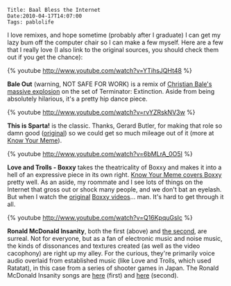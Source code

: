     Title: Baal Bless the Internet
    Date:2010-04-17T14:07:00
    Tags: pablolife

I love remixes, and hope sometime (probably after I graduate) I can get my 
lazy bum off the computer chair so I can make a few
myself. Here are a few that I really love (I also link to the original
sources, you should check them out if you get the chance):

{% youtube http://www.youtube.com/watch?v=YTihsJQHt48 %}

**Bale Out** (warning, NOT SAFE FOR WORK) is a remix of [Christian Bale's
massive explosion][1] on the set of Terminator: Extinction. Aside from being
absolutely hilarious, it's a pretty hip dance piece.

{% youtube http://www.youtube.com/watch?v=rvYZRskNV3w %}

**This is Sparta!** is the classic. Thanks, Gerard Butler, for making that
role so damn good ([original][2]) so we could get so much mileage out of it
(more at [Know Your Meme][3]).

{% youtube http://www.youtube.com/watch?v=6bMLrA_0O5I %}

**Love and Trolls - Boxxy** takes the theatricality of Boxxy and makes it into
a hell of an expressive piece in its own right. [Know Your Meme covers
Boxxy][4] pretty well. As an aside, my roommate and I see lots of things on
the Internet that gross out or shock many people, and we don't bat an eyelash.
But when I watch the [original][5] [Boxxy videos][6]... man. It's hard to get
through it all.

{% youtube http://www.youtube.com/watch?v=Q16KpquGsIc %}

**Ronald McDonald Insanity**, both the first (above) and [the second][7], are
surreal. Not for everyone, but as a fan of electronic music and noise music,
the kinds of dissonances and textures created (as well as the video cacophony)
are right up my alley. For the curious, they're primarily voice audio overlaid
from established music (like Love and Trolls, which used Ratatat), in this
case from a series of shooter games in Japan. The Ronald McDonald Insanity
songs are [here][8] (first) and [here][9] (second).


   [1]: http://www.youtube.com/watch?v=qrvMTv_r8sA
   [2]: http://www.youtube.com/watch?v=QkWS9PiXekE
   [3]: http://knowyourmeme.com/memes/this-is-sparta-300
   [4]: http://knowyourmeme.com/memes/boxxy
   [5]: http://www.youtube.com/watch?v=jsFebKreNE0
   [6]: http://www.youtube.com/watch?v=PRq6OSkLkKs
   [7]: http://www.youtube.com/watch?v=yRgzLAmbuws
   [8]: http://www.youtube.com/watch?v=VIop055eJhU&feature=related
   [9]: http://www.youtube.com/watch?v=P7dLp2Eb7cg
